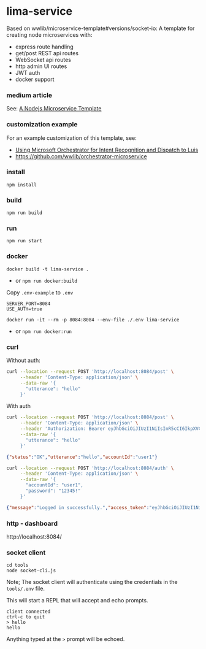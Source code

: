 # lima-service

Based on wwlib/microservice-template#versions/socket-io: A template for creating node microservices with:
- express route handling
- get/post REST api routes
- WebSocket api routes
- http admin UI routes
- JWT auth
- docker support

### medium article

See: [A Nodejs Microservice Template](https://medium.com/@andrew.rapo/a-nodejs-microservice-template-36f080fe1418)

### customization example

For an example customization of this template, see:
- [Using Microsoft Orchestrator for Intent Recognition and Dispatch to Luis](https://github.com/wwlib/orchestrator-microservice)
- https://github.com/wwlib/orchestrator-microservice

### install

`npm install`

### build

`npm run build`

### run

`npm run start`


### docker

`docker build -t lima-service .` 
- or `npm run docker:build`

Copy `.env-example` to `.env`
```
SERVER_PORT=8084
USE_AUTH=true
```

`docker run -it --rm -p 8084:8084 --env-file ./.env lima-service` 
- or `npm run docker:run`


### curl

Without auth:

```sh
curl --location --request POST 'http://localhost:8084/post' \
     --header 'Content-Type: application/json' \
     --data-raw '{
       "utterance": "hello"
     }'
```

With auth

```sh
curl --location --request POST 'http://localhost:8084/post' \
     --header 'Content-Type: application/json' \
     --header 'Authorization: Bearer eyJhbGciOiJIUzI1NiIsInR5cCI6IkpXVCJ9.eyJ1c2VySWQiOiJ1c2VyMSIsImF1dGgiOnsicGVybWlzc2lvbnMiOlt7InNjb3BlcyI6WyJyZWFkIl0sInJlc291cmNlIjoiZXhhbXBsZSJ9XX0sImlhdCI6MTY1MzM2MTQ3OX0.WMbG7o7CaKOf6H7djUpZ7aylvUeYw3N8cdn1K1FrN8A' \
     --data-raw '{
       "utterance": "hello"
     }'
```

```json
{"status":"OK","utterance":"hello","accountId":"user1"}
```



```sh
curl --location --request POST 'http://localhost:8084/auth' \
     --header 'Content-Type: application/json' \
     --data-raw '{
       "accountId": "user1",
       "password": "12345!"
     }'
```

```json
{"message":"Logged in successfully.","access_token":"eyJhbGciOiJIUzI1NiIsInR5cCI6IkpXVCJ9.eyJ1c2VySWQiOiJ1c2VyMSIsImF1dGgiOnsicGVybWlzc2lvbnMiOlt7InNjb3BlcyI6WyJyZWFkIl0sInJlc291cmNlIjoiZXhhbXBsZSJ9XX0sImlhdCI6MTY1NDM2NzQ5NSwiZXhwIjoxNjU0MzY3NTU1fQ.J7yxsSoOYTvNQtMkLrmlY_TEZT6x4jEvYvnI_Gqr64Q","refresh_toke":"eyJhbGciOiJIUzI1NiIsInR5cCI6IkpXVCJ9.eyJ1c2VySWQiOiJ1c2VyMSIsImlhdCI6MTY1NDM2NzQ5NSwiZXhwIjoxNjU0NDUzODk1fQ.Lj7fairF_ABjeXzIc_-38aMqfj3ce08fd33V3ymoa04","user_id":"user1"}
```

### http - dashboard

http://localhost:8084/


### socket client

```
cd tools
node socket-cli.js
```

Note; The socket client will authenticate using the credentials in the `tools/.env` file.

This will start a REPL that will accept and echo prompts.

```
client connected
ctrl-c to quit
> hello
hello
```

Anything typed at the `>` prompt will be echoed.
